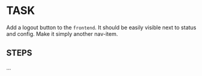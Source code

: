 # TASK

Add a logout button to the `frontend`. It should be easily visible next to status and config. Make it simply another nav-item.

## STEPS

...
